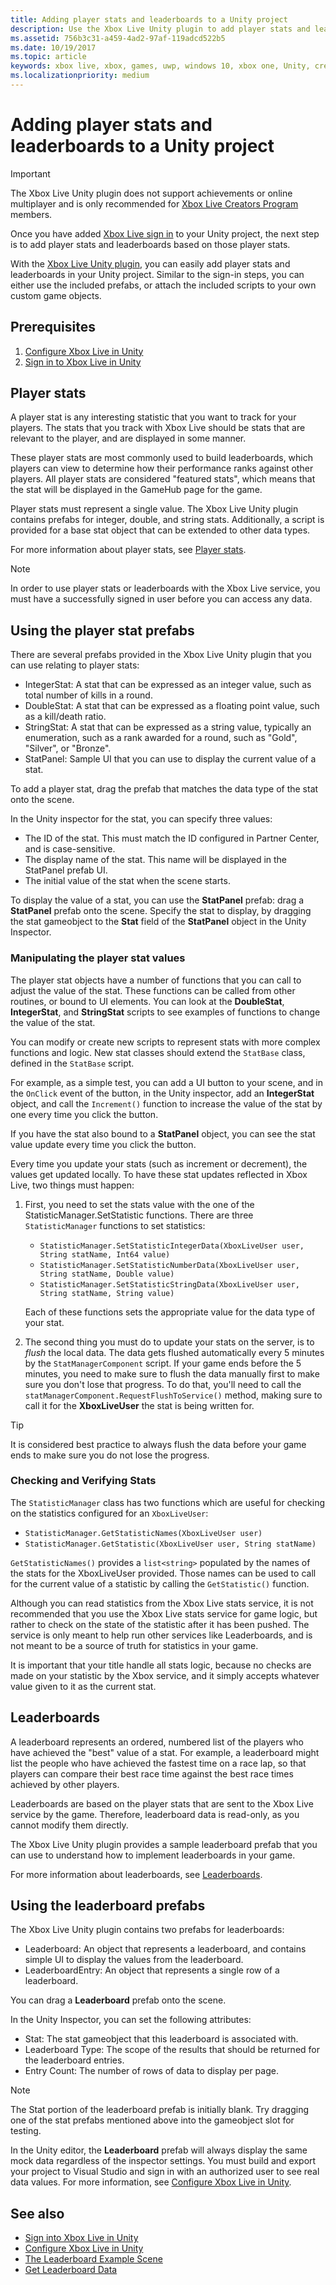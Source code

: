 ```yaml
---
title: Adding player stats and leaderboards to a Unity project
description: Use the Xbox Live Unity plugin to add player stats and leaderboards to your Unity project.
ms.assetid: 756b3c31-a459-4ad2-97af-119adcd522b5
ms.date: 10/19/2017
ms.topic: article
keywords: xbox live, xbox, games, uwp, windows 10, xbox one, Unity, creators
ms.localizationpriority: medium
---
```


# Adding player stats and leaderboards to a Unity project

> [!IMPORTANT]
> The Xbox Live Unity plugin does not support achievements or online multiplayer and is only recommended for [Xbox Live Creators Program](../get-started/join-dev-program/developer-program-overview.md) members.

Once you have added [Xbox Live sign in](../get-started/setup-ide/creators/unity-win10/signin/unity-prefabs-and-sign-in.md) to your Unity project, the next step is to add player stats and leaderboards based on those player stats.

With the [Xbox Live Unity plugin](https://github.com/Microsoft/xbox-live-unity-plugin), you can easily add player stats and leaderboards in your Unity project.
Similar to the sign-in steps, you can either use the included prefabs, or attach the included scripts to your own custom game objects.


## Prerequisites

1. [Configure Xbox Live in Unity](../get-started/setup-ide/creators/unity-win10/configure-xbox-live-in-unity.md)
2. [Sign in to Xbox Live in Unity](../get-started/setup-ide/creators/unity-win10/signin/unity-prefabs-and-sign-in.md)


## Player stats

A player stat is any interesting statistic that you want to track for your players.
The stats that you track with Xbox Live should be stats that are relevant to the player, and are displayed in some manner.

These player stats are most commonly used to build leaderboards, which players can view to determine how their performance ranks against other players.
All player stats are considered "featured stats", which means that the stat will be displayed in the GameHub page for the game.

Player stats must represent a single value.
The Xbox Live Unity plugin contains prefabs for integer, double, and string stats.
Additionally, a script is provided for a base stat object that can be extended to other data types.

For more information about player stats, see [Player stats](../leaderboards-and-stats-2017/player-stats.md).

> [!NOTE]
> In order to use player stats or leaderboards with the Xbox Live service, you must have a successfully signed in user before you can access any data.


## Using the player stat prefabs

There are several prefabs provided in the Xbox Live Unity plugin that you can use relating to player stats:

* IntegerStat: A stat that can be expressed as an integer value, such as total number of kills in a round.
* DoubleStat: A stat that can be expressed as a floating point value, such as a kill/death ratio.
* StringStat: A stat that can be expressed as a string value, typically an enumeration, such as a rank awarded for a round, such as "Gold", "Silver", or "Bronze".
* StatPanel: Sample UI that you can use to display the current value of a stat.

To add a player stat, drag the prefab that matches the data type of the stat onto the scene.

In the Unity inspector for the stat, you can specify three values:
* The ID of the stat. This must match the ID configured in Partner Center, and is case-sensitive.
* The display name of the stat.  This name will be displayed in the StatPanel prefab UI.
* The initial value of the stat when the scene starts.

To display the value of a stat, you can use the **StatPanel** prefab: drag a **StatPanel** prefab onto the scene.
Specify the stat to display, by dragging the stat gameobject to the **Stat** field of the **StatPanel** object in the Unity Inspector.


### Manipulating the player stat values

The player stat objects have a number of functions that you can call to adjust the value of the stat.
These functions can be called from other routines, or bound to UI elements.
You can look at the **DoubleStat**, **IntegerStat**, and **StringStat** scripts to see examples of functions to change the value of the stat.

You can modify or create new scripts to represent stats with more complex functions and logic.
New stat classes should extend the `StatBase` class, defined in the `StatBase` script.

For example, as a simple test, you can add a UI button to your scene, and in the `OnClick` event of the button, in the Unity inspector, add an **IntegerStat** object, and call the `Increment()` function to increase the value of the stat by one every time you click the button.

If you have the stat also bound to a **StatPanel** object, you can see the stat value update every time you click the button.

Every time you update your stats (such as increment or decrement), the values get updated locally.
To have these stat updates reflected in Xbox Live, two things must happen:

1. First, you need to set the stats value with the one of the StatisticManager.SetStatistic functions.
There are three `StatisticManager` functions to set statistics:

    * `StatisticManager.SetStatisticIntegerData(XboxLiveUser user, String statName, Int64 value)`
    * `StatisticManager.SetStatisticNumberData(XboxLiveUser user, String statName, Double value)`
    * `StatisticManager.SetStatisticStringData(XboxLiveUser user, String statName, String value)`

   Each of these functions sets the appropriate value for the data type of your stat.

2. The second thing you must do to update your stats on the server, is to *flush* the local data.
The data gets flushed automatically every 5 minutes by the `StatManagerComponent` script.
If your game ends before the 5 minutes, you need to make sure to flush the data manually first to make sure you don't lose that progress.
To do that, you'll need to call the `statManagerComponent.RequestFlushToService()` method, making sure to call it for the **XboxLiveUser** the stat is being written for.


> [!TIP]
> It is considered best practice to always flush the data before your game ends to make sure you do not lose the progress.


### Checking and Verifying Stats

The `StatisticManager` class has two functions which are useful for checking on the statistics configured for an `XboxLiveUser`:

* `StatisticManager.GetStatisticNames(XboxLiveUser user)`
* `StatisticManager.GetStatistic(XboxLiveUser user, String statName)`

`GetStatisticNames()` provides a `list<string>` populated by the names of the stats for the XboxLiveUser provided.
Those names can be used to call for the current value of a statistic by calling the `GetStatistic()` function.

Although you can read statistics from the Xbox Live stats service, it is not recommended that you use the Xbox Live stats service for game logic, but rather to check on the state of the statistic after it has been pushed.
The service is only meant to help run other services like Leaderboards, and is not meant to be a source of truth for statistics in your game.

It is important that your title handle all stats logic, because no checks are made on your statistic by the Xbox service, and it simply accepts whatever value given to it as the current stat.


## Leaderboards

A leaderboard represents an ordered, numbered list of the players who have achieved the "best" value of a stat.
For example, a leaderboard might list the people who have achieved the fastest time on a race lap, so that players can compare their best race time against the best race times achieved by other players.

Leaderboards are based on the player stats that are sent to the Xbox Live service by the game.
Therefore, leaderboard data is read-only, as you cannot modify them directly.

The Xbox Live Unity plugin provides a sample leaderboard prefab that you can use to understand how to implement leaderboards in your game.

For more information about leaderboards, see [Leaderboards](../leaderboards-and-stats-2017/leaderboards.md).


## Using the leaderboard prefabs

The Xbox Live Unity plugin contains two prefabs for leaderboards:

* Leaderboard: An object that represents a leaderboard, and contains simple UI to display the values from the leaderboard.
* LeaderboardEntry: An object that represents a single row of a leaderboard.

You can drag a **Leaderboard** prefab onto the scene.

In the Unity Inspector, you can set the following attributes:
* Stat: The stat gameobject that this leaderboard is associated with.
* Leaderboard Type: The scope of the results that should be returned for the leaderboard entries.
* Entry Count: The number of rows of data to display per page.

> [!NOTE]
> The Stat portion of the leaderboard prefab is initially blank. Try dragging one of the stat prefabs mentioned above into the gameobject slot for testing.

In the Unity editor, the **Leaderboard** prefab will always display the same mock data regardless of the inspector settings.
You must build and export your project to Visual Studio and sign in with an authorized user to see real data values.
For more information, see [Configure Xbox Live in Unity](../get-started/setup-ide/creators/unity-win10/configure-xbox-live-in-unity.md).


## See also

* [Sign into Xbox Live in Unity](../get-started/setup-ide/creators/unity-win10/signin/unity-prefabs-and-sign-in.md)
* [Configure Xbox Live in Unity](../get-started/setup-ide/creators/unity-win10/configure-xbox-live-in-unity.md)
* [The Leaderboard Example Scene](setup-leaderboard-example-scene.md)
* [Get Leaderboard Data](unity-leaderboard-from-scratch.md)
